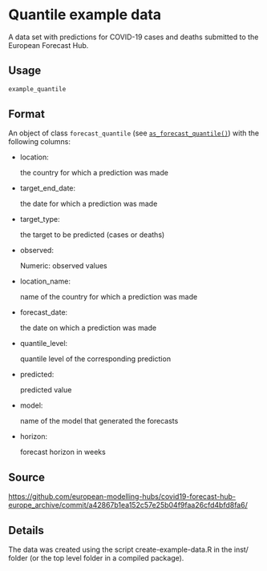# Quantile example data

A data set with predictions for COVID-19 cases and deaths submitted to
the European Forecast Hub.

## Usage

``` r
example_quantile
```

## Format

An object of class `forecast_quantile` (see
[`as_forecast_quantile()`](https://epiforecasts.io/scoringutils/dev/reference/as_forecast_quantile.md))
with the following columns:

- location:

  the country for which a prediction was made

- target_end_date:

  the date for which a prediction was made

- target_type:

  the target to be predicted (cases or deaths)

- observed:

  Numeric: observed values

- location_name:

  name of the country for which a prediction was made

- forecast_date:

  the date on which a prediction was made

- quantile_level:

  quantile level of the corresponding prediction

- predicted:

  predicted value

- model:

  name of the model that generated the forecasts

- horizon:

  forecast horizon in weeks

## Source

<https://github.com/european-modelling-hubs/covid19-forecast-hub-europe_archive/commit/a42867b1ea152c57e25b04f9faa26cfd4bfd8fa6/>

## Details

The data was created using the script create-example-data.R in the inst/
folder (or the top level folder in a compiled package).
